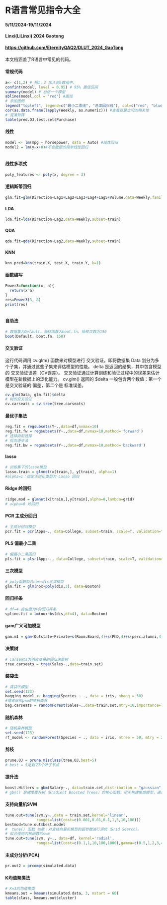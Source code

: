# R语言常见指令大全
#### 5/11/2024-19/11/2024
#### Linxi(LiLinxi) 2024 Gaotong
#### https://github.com/EternityQAQ2/DLUT_2024_GaoTong
本文档涵盖了R语言中常见的代码。

#### 常规代码
```R
a<- c(1,2) # 把1，2 加入到a数组中。
confint(model, level = 0.95) # 95% 置信区间
summary(model) # 总结一个模型
abline(model,col = 'red') #画线
# 添加图例
legend("topleft", legend=c("最小二乘线", "总体回归线"), col=c("red", "blue"), lwd=2)
cor(as.data.frame(lapply(Weekly, as.numeric))) #查看变量之间的相关性
# 混淆矩阵
table(pred.OJ,test.set$Purchase)
```
#### 线性
```R
model <- lm(mpg ~ horsepower, data = Auto) #线性回归 
model2 = lm(y~x+0)#不含截距的简单线性回归
 
```
#### 线性多项式

```R
poly_features <- poly(x, degree = 3)
```

#### 逻辑斯蒂回归
```R
glm.fit=glm(Direction~Lag1+Lag2+Lag3+Lag4+Lag5+Volume,data=Weekly,family=binomial)
```
#### LDA
```R
lda.fit=lda(Direction~Lag2,data=Weekly,subset=train)
```

#### QDA
```R
qda.fit=qda(Direction~Lag2,data=Weekly,subset=train)
```

#### KNN
```R
knn.pred=knn(train.X, test.X, train.Y, k=1)
```

#### 函数编写
```R
Power3=function(x, a){
  return(x^a)
}
res=Power3(3, 8)
print(res)
```
```R
```

#### 自助法
```R
# 数据集为Default，抽样函数为boot.fn，抽样次数为150
boot(Default, boot.fn, 150)
```
#### 交叉验证
这行代码调用 cv.glm() 函数来对模型进行 交叉验证，即将数据集 Data 划分为多个子集，并通过这些子集来评估模型的性能。   delta 是返回的结果，其中包含模型的 交叉验证误差（CV误差）。
交叉验证通过计算训练和验证过程中的误差来估计模型在新数据上的泛化能力。
cv.glm() 返回的 $delta 一般包含两个数值：第一个是交叉验证的 偏差，第二个是 标准误差。

```R
cv.glm(Data, glm.fit)$delta
# 树的交叉验证
cv.carseats = cv.tree(tree.carseats)
```
#### 最优子集法
```R
reg.fit = regsubsets(Y~.,data=df,nvmax=10)
reg.fit.fw = regsubsets(Y~.,data=df,nvmax=10,method='forward')  
# 选择向前选择
# 后向逐步法
reg.fit.bw = regsubsets(Y~.,data=df,nvmax=10,method='backward')
```

#### lasso
```R
# 训练集下的lasso模型
lasso.train = glmnet(x[train,], y[train], alpha=1)
#alpha=1：指定正则化类型为 Lasso 回归
```


#### Ridge 岭回归
```R
ridge.mod = glmnet(x[train,],y[train],alpha=0,lambda=grid)
# alpha=0 岭回归
```


#### PCR 主成分回归
```R
# 主成分回归模型
pcr.fit = pcr(Apps~., data=College, subset=train, scale=T, validation="CV")
```
#### PLS 偏最小二乘
```R
# 偏最小二乘回归
pls.fit = plsr(Apps~., data=College, subset=train, scale=T, validation="CV")
```



#### 三次模型
```R
# poly函数拟合nox~dis三次模型
glm.fit = glm(nox~poly(dis,3), data=Boston)
```


#### 回归样条
```R
# df=4 自由度为4的回归样条
spline.fit = lm(nox~bs(dis,df=4), data=Boston)
```

#### gam广义可加模型
```R
gam.m1 = gam(Outstate~Private+s(Room.Board,4)+s(PhD,4)+s(perc.alumni,4)+s(Expend,4)+s(Grad.Rate,4), data=college_train)
```

#### 决策树
```R
# Carseats为响应变量的回归决策树
tree.carseats = tree(Sales~.,data=train.set)
```

#### 装袋法
```R
# 装袋法模型
set.seed(123)
bagging_model <- bagging(Species ~ ., data = iris, nbagg = 50)
#或者采用p=m的随机森林
bag.carseats = randomForest(Sales~.,data=train.set,mtry=10,importance=T)
```
#### 随机森林
```R
# 随机森林模型
set.seed(123)
rf_model <- randomForest(Species ~ ., data = iris, ntree = 50, mtry = 2)
```

#### 剪枝
```R
prune.OJ = prune.misclass(tree.OJ,best=5)
# best = 5是剩下5个叶子节点
```

#### 提升法
```R
boost.Hitters = gbm(Salary~., data=train.set,distribution = "gaussian", n.trees = 1000, interaction.depth = 4,shrinkage = i)
# gbm() 是梯度提升树（Gradient Boosted Trees）的核心函数，用于构建集成模型，通过迭代的方式训练一系列弱学习器（通常是回归树），以最小化预测误差。
```


#### 支持向量机SVM
```R
tune.out=tune(svm,y~.,data = train.set,kernel='linear',
              ranges=list(cost=c(0.001,0.01,0.1,1,5,10,100)))
bestmod=tune.out$best.model
#  tune() 函数 功能：对支持向量机模型的超参数进行调优（Grid Search）。
# 拟合径向内核函数的svm
tune.out=tune(svm, y~., data=df, kernel='radial',
              ranges=list(cost=c(0.1,1,10,100,1000),gamma=c(0.5,1,2,3,4)))
```
 #### 主成分分析(PCA)
```R
pr.out2 = prcomp(simulated.data)
```

 #### K均值聚类法
```R
# K=3的均值聚类
kmeans.out = kmeans(simulated.data, 3, nstart = 60)
table(class, kmeans.out$cluster)
```


